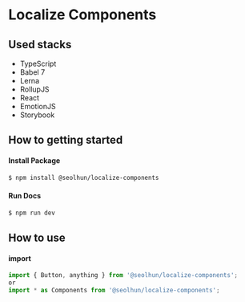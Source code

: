 # Localize Components

## Used stacks

- TypeScript
- Babel 7
- Lerna
- RollupJS
- React
- EmotionJS
- Storybook

## How to getting started
#### Install Package
```bash
$ npm install @seolhun/localize-components
```

#### Run Docs
```bash
$ npm run dev
```

## How to use
#### import
```js
import { Button, anything } from '@seolhun/localize-components';
or 
import * as Components from '@seolhun/localize-components';
```
